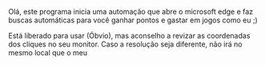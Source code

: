 Olá, este programa inicia uma automação que abre o microsoft edge e faz buscas automáticas para você ganhar pontos e gastar em jogos como eu ;)

Está liberado para usar (Óbvio), mas aconselho a revizar as coordenadas dos cliques no seu monitor. Caso a resolução seja diferente, não irá no mesmo local que o meu
